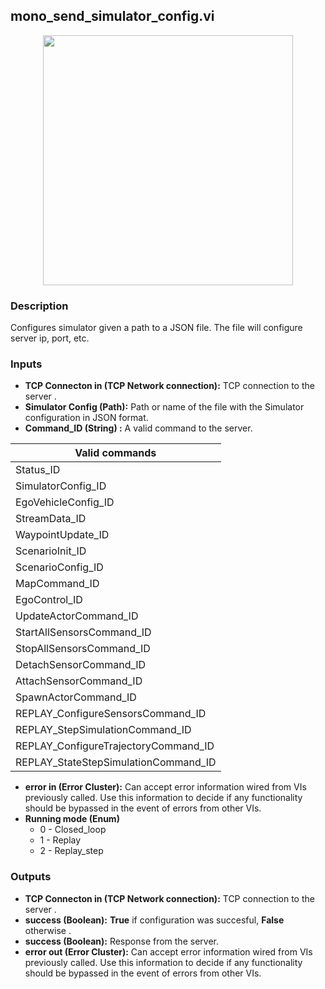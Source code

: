 ## mono_send_simulator_config.vi
<p align="center">
<img src="https://github.com/monoDriveIO/client/blob/lv_client_docs/WikiPhotos/LV_client/simulator/monoDrive_lvlib_mono__send__simulator__configc.png?raw=true" 
width="400"  />
</p>

### Description 
Configures simulator given a path to a  JSON file. The file will configure server ip, port, etc.

### Inputs

- **TCP Connecton in (TCP Network connection):** TCP connection to the server .
- **Simulator Config (Path):** Path or name of the file with the Simulator configuration in JSON format.
- **Command_ID (String) :** A valid command to the server.

| Valid commands  |
| ------------ | 
|Status_ID   |
|SimulatorConfig_ID |
|EgoVehicleConfig_ID |
|StreamData_ID   |
|WaypointUpdate_ID    |
|ScenarioInit_ID  |
|ScenarioConfig_ID   |
|MapCommand_ID  |
|EgoControl_ID  | 
|UpdateActorCommand_ID  | 
|StartAllSensorsCommand_ID   | 
|StopAllSensorsCommand_ID   | 
|DetachSensorCommand_ID   | 
|AttachSensorCommand_ID   |
|SpawnActorCommand_ID   |
|REPLAY_ConfigureSensorsCommand_ID  |
|REPLAY_StepSimulationCommand_ID  |
|REPLAY_ConfigureTrajectoryCommand_ID  |
|REPLAY_StateStepSimulationCommand_ID   | 


- **error in (Error Cluster):** Can accept error information wired from VIs previously called. Use this information to decide if any functionality should be bypassed in the event of errors from other VIs.
- **Running mode (Enum)** 
    * 0 - Closed_loop 
    * 1 - Replay
    * 2 - Replay_step 


### Outputs

- **TCP Connecton in (TCP Network connection):** TCP connection to the server .
- **success (Boolean):** **True** if configuration was succesful, **False** otherwise .
- **success (Boolean):** Response from the server.
- **error out (Error Cluster):** Can accept error information wired from VIs previously called. Use this information to decide if any functionality should be bypassed in the event of errors from other VIs.
